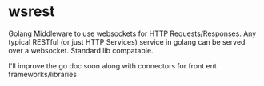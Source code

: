 # wsrest

Golang Middleware to use websockets for HTTP Requests/Responses. Any typical RESTful (or just HTTP Services) service in golang can be served over a websocket. Standard lib compatable. 

I'll improve the go doc soon along with connectors for front ent frameworks/libraries
